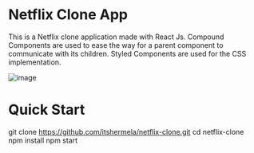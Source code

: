# Netflix Clone App
This is a Netflix clone application made with React Js.
Compound Components are used to ease the way for a parent component to communicate with its children.
Styled Components are used for the CSS implementation.

![image](https://github.com/itshermela/netflix-clone/assets/57627375/78a093b4-7a7d-40fc-984e-08c24ac56e5b)

# Quick Start
git clone  https://github.com/itshermela/netflix-clone.git
cd netflix-clone
npm install
npm start
